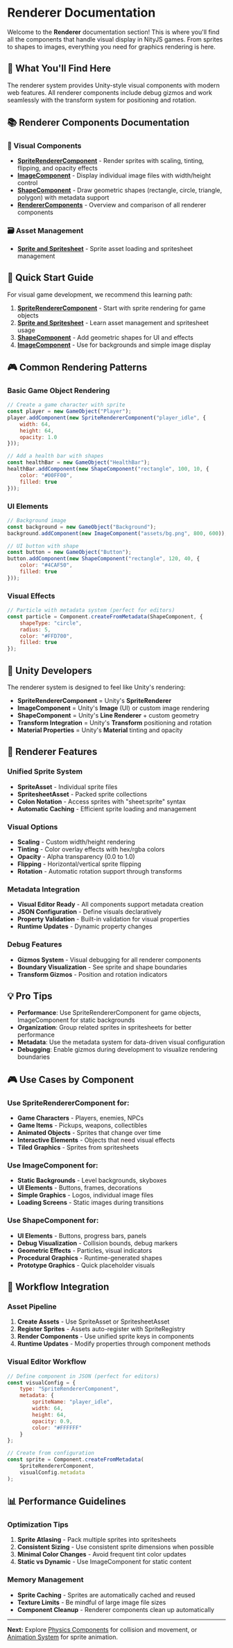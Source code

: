 # Renderer Documentation

Welcome to the **Renderer** documentation section! This is where you'll find all the components that handle visual display in NityJS games. From sprites to shapes to images, everything you need for graphics rendering is here.

## 🎯 What You'll Find Here

The renderer system provides Unity-style visual components with modern web features. All renderer components include debug gizmos and work seamlessly with the transform system for positioning and rotation.

## 📚 Renderer Components Documentation

### 🎨 Visual Components
- **[SpriteRendererComponent](SpriteRendererComponent.md)** - Render sprites with scaling, tinting, flipping, and opacity effects
- **[ImageComponent](ImageComponent.md)** - Display individual image files with width/height control
- **[ShapeComponent](ShapeComponent.md)** - Draw geometric shapes (rectangle, circle, triangle, polygon) with metadata support
- **[RendererComponents](RendererComponents.md)** - Overview and comparison of all renderer components

### 🗃️ Asset Management
- **[Sprite and Spritesheet](Sprite.md)** - Sprite asset loading and spritesheet management

## 🚀 Quick Start Guide

For visual game development, we recommend this learning path:

1. **[SpriteRendererComponent](SpriteRendererComponent.md)** - Start with sprite rendering for game objects
2. **[Sprite and Spritesheet](Sprite.md)** - Learn asset management and spritesheet usage
3. **[ShapeComponent](ShapeComponent.md)** - Add geometric shapes for UI and effects
4. **[ImageComponent](ImageComponent.md)** - Use for backgrounds and simple image display

## 🎮 Common Rendering Patterns

### Basic Game Object Rendering
```javascript
// Create a game character with sprite
const player = new GameObject("Player");
player.addComponent(new SpriteRendererComponent("player_idle", {
    width: 64,
    height: 64,
    opacity: 1.0
}));

// Add a health bar with shapes
const healthBar = new GameObject("HealthBar");
healthBar.addComponent(new ShapeComponent("rectangle", 100, 10, {
    color: "#00FF00",
    filled: true
}));
```

### UI Elements
```javascript
// Background image
const background = new GameObject("Background");
background.addComponent(new ImageComponent("assets/bg.png", 800, 600));

// UI button with shape
const button = new GameObject("Button");
button.addComponent(new ShapeComponent("rectangle", 120, 40, {
    color: "#4CAF50",
    filled: true
}));
```

### Visual Effects
```javascript
// Particle with metadata system (perfect for editors)
const particle = Component.createFromMetadata(ShapeComponent, {
    shapeType: "circle",
    radius: 5,
    color: "#FFD700",
    filled: true
});
```

## 🎯 Unity Developers

The renderer system is designed to feel like Unity's rendering:

- **SpriteRendererComponent** = Unity's **SpriteRenderer**
- **ImageComponent** = Unity's **Image** (UI) or custom image rendering
- **ShapeComponent** = Unity's **Line Renderer** + custom geometry
- **Transform Integration** = Unity's **Transform** positioning and rotation
- **Material Properties** = Unity's **Material** tinting and opacity

## 🔧 Renderer Features

### Unified Sprite System
- **SpriteAsset** - Individual sprite files
- **SpritesheetAsset** - Packed sprite collections
- **Colon Notation** - Access sprites with "sheet:sprite" syntax
- **Automatic Caching** - Efficient sprite loading and management

### Visual Options
- **Scaling** - Custom width/height rendering
- **Tinting** - Color overlay effects with hex/rgba colors
- **Opacity** - Alpha transparency (0.0 to 1.0)
- **Flipping** - Horizontal/vertical sprite flipping
- **Rotation** - Automatic rotation support through transforms

### Metadata Integration
- **Visual Editor Ready** - All components support metadata creation
- **JSON Configuration** - Define visuals declaratively
- **Property Validation** - Built-in validation for visual properties
- **Runtime Updates** - Dynamic property changes

### Debug Features
- **Gizmos System** - Visual debugging for all renderer components
- **Boundary Visualization** - See sprite and shape boundaries
- **Transform Gizmos** - Position and rotation indicators

## 💡 Pro Tips

- **Performance**: Use SpriteRendererComponent for game objects, ImageComponent for static backgrounds
- **Organization**: Group related sprites in spritesheets for better performance
- **Metadata**: Use the metadata system for data-driven visual configuration
- **Debugging**: Enable gizmos during development to visualize rendering boundaries

## 🎮 Use Cases by Component

### Use **SpriteRendererComponent** for:
- **Game Characters** - Players, enemies, NPCs
- **Game Items** - Pickups, weapons, collectibles
- **Animated Objects** - Sprites that change over time
- **Interactive Elements** - Objects that need visual effects
- **Tiled Graphics** - Sprites from spritesheets

### Use **ImageComponent** for:
- **Static Backgrounds** - Level backgrounds, skyboxes
- **UI Elements** - Buttons, frames, decorations
- **Simple Graphics** - Logos, individual image files
- **Loading Screens** - Static images during transitions

### Use **ShapeComponent** for:
- **UI Elements** - Buttons, progress bars, panels
- **Debug Visualization** - Collision bounds, debug markers
- **Geometric Effects** - Particles, visual indicators
- **Procedural Graphics** - Runtime-generated shapes
- **Prototype Graphics** - Quick placeholder visuals

## 🔄 Workflow Integration

### Asset Pipeline
1. **Create Assets** - Use SpriteAsset or SpritesheetAsset
2. **Register Sprites** - Assets auto-register with SpriteRegistry
3. **Render Components** - Use unified sprite keys in components
4. **Runtime Updates** - Modify properties through component methods

### Visual Editor Workflow
```javascript
// Define component in JSON (perfect for editors)
const visualConfig = {
    type: "SpriteRendererComponent",
    metadata: {
        spriteName: "player_idle",
        width: 64,
        height: 64,
        opacity: 0.9,
        color: "#FFFFFF"
    }
};

// Create from configuration
const sprite = Component.createFromMetadata(
    SpriteRendererComponent, 
    visualConfig.metadata
);
```

## 📊 Performance Guidelines

### Optimization Tips
1. **Sprite Atlasing** - Pack multiple sprites into spritesheets
2. **Consistent Sizing** - Use consistent sprite dimensions when possible
3. **Minimal Color Changes** - Avoid frequent tint color updates
4. **Static vs Dynamic** - Use ImageComponent for static content

### Memory Management
- **Sprite Caching** - Sprites are automatically cached and reused
- **Texture Limits** - Be mindful of large image file sizes
- **Component Cleanup** - Renderer components clean up automatically

---

**Next:** Explore [Physics Components](../physics/) for collision and movement, or [Animation System](../animations/) for sprite animation.
